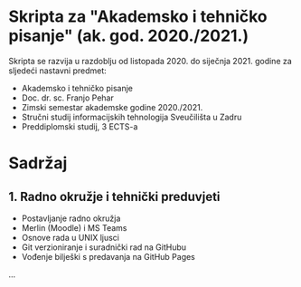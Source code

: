 # Skripta za "Akademsko i tehničko pisanje" (ak. god. 2020./2021.)

Skripta se razvija u razdoblju od listopada 2020. do siječnja 2021. godine za sljedeći nastavni predmet: 

- Akademsko i tehničko pisanje
- Doc. dr. sc. Franjo Pehar
- Zimski semestar akademske godine 2020./2021. 
- Stručni studij informacijskih tehnologija Sveučilišta u Zadru
- Preddiplomski studij, 3 ECTS-a

# Sadržaj

## 1. Radno okružje i tehnički preduvjeti

- Postavljanje radno okružja
- Merlin (Moodle) i MS Teams
- Osnove rada u UNIX ljusci
- Git verzioniranje i suradnički rad na GitHubu
- Vođenje bilješki s predavanja na GitHub Pages

...
